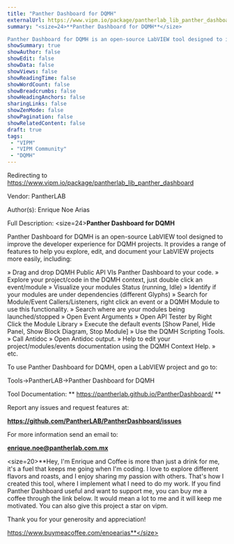 ```yaml
---
title: "Panther Dashboard for DQMH"
externalUrl: https://www.vipm.io/package/pantherlab_lib_panther_dashboard
summary: "<size=24>**Panther Dashboard for DQMH**</size>

Panther Dashboard for DQMH is an open-source LabVIEW tool designed to improve the developer experience for DQMH projects."
showSummary: true
showAuthor: false
showEdit: false
showData: false
showViews: false
showReadingTime: false
showWordCount: false
showBreadcrumbs: false
showHeadingAnchors: false
sharingLinks: false
showZenMode: false
showPagination: false
showRelatedContent: false
draft: true
tags:
 - "VIPM"
 - "VIPM Community"
 - "DQMH"
---
```


Redirecting to https://www.vipm.io/package/pantherlab_lib_panther_dashboard

Vendor: PantherLAB

Author(s): Enrique Noe Arias
 
Full Description:
<size=24>**Panther Dashboard for DQMH**</size>

Panther Dashboard for DQMH is an open-source LabVIEW tool designed to improve the developer experience for DQMH projects. It provides a range of features to help you explore, edit, and document your LabVIEW projects more easily, including:

» Drag and drop DQMH Public API VIs Panther Dashboard to your code.
» Explore your project/code in the DQMH context, just double click an event/module
» Visualize your modules Status (running, Idle)
» Identify if your modules are under dependencies (different Glyphs)
» Search for Module/Event Callers/Listeners, right click an event or a DQMH Module to use this functionality.
» Search where are your modules being launched/stopped
» Open Event Arguments
» Open API Tester by Right Click the Module Library
» Execute the default events [Show Panel, Hide Panel, Show Block Diagram, Stop Module]
» Use the DQMH Scripting Tools.
» Call Antidoc
» Open Antidoc output.
» Help to edit your project/modules/events documentation using the DQMH Context Help.
» etc.


To use Panther Dashboard for DQMH, open a LabVIEW project and go to:

Tools->PantherLAB->Panther Dashboard for DQMH

Tool Documentation:
** https://pantherlab.github.io/PantherDashboard/ **

Report any issues and request features at:

**https://github.com/PantherLAB/PantherDashboard/issues**

For more information send an email to:

**enrique.noe@pantherlab.com.mx**

<size=20>**Hey, I'm Enrique and Coffee is more than just a drink for me, it's a fuel that keeps me going when I'm coding. I love to explore different flavors and roasts, and I enjoy sharing my passion with others. That's how I created this tool, where I implement what I need to do my work. If you find Panther Dashboard useful and want to support me, you can buy me a coffee through the link below. It would mean a lot to me and it will keep me motivated.  You can also give this project a star on vipm.

Thank you for your generosity and appreciation!

https://www.buymeacoffee.com/enoearias**</size>